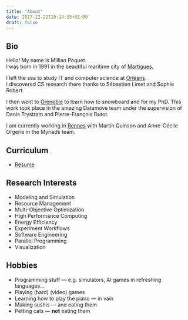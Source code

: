 ```yaml
---
title: "About"
date: 2017-12-22T20:14:35+01:00
draft: false
---
```


## Bio
Hello!
My name is Millian Poquet.  
I was born in 1991 in the beautiful maritime city of
[Martigues](../img/martigues.jpg).

I left the sea to study IT and computer science at [Orléans](../img/orleans.jpg).  
I discovered CS research there thanks to Sébastien Limet and Sophie Robert.

I then went to [Grenoble](../img/grenoble.jpg) to learn how to snowboard and for my PhD.
This work took place in the amazing Datamove team under the supervision of
Denis Trystram and Pierre-François Dutot.

I am currently working in [Rennes](../img/rennes.jpg) with Martin Quinson and
Anne-Cécile Orgerie in the Myriads team.

## Curriculum
- [Resume](/misc/resume.pdf)

## Research Interests
- Modeling and Simulation
- Resource Management
- Multi-Objective Optimization
- High Performance Computing
- Energy Efficiency
- Experiment Workflows
- Software Engineering
- Parallel Programming
- Visualization

## Hobbies
- Programming stuff — e.g. simulators, AI games in refreshing languages...
- Playing (hard) (video) games
- Learning how to play the piano — in vain
- Making sushis — and eating them
- Petting cats — **not** eating them
